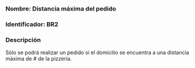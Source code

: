 ### Nombre: Distancia máxima del pedido
### Identificador: BR2
### Descripción
Sólo se podrá realizar un pedido si el domicilio se encuentra a una distancia máxima de # de la pizzeria.
